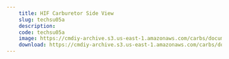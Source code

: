 ```yaml
---
    title: HIF Carburetor Side View
    slug: techsu05a
    description:
    code: techsu05a
    image: https://cmdiy-archive.s3.us-east-1.amazonaws.com/carbs/documents/tech_su_05a.jpg
    download: https://cmdiy-archive.s3.us-east-1.amazonaws.com/carbs/documents/tech_su_05a.jpg
---
```

<!-- Content of the page -->

##
